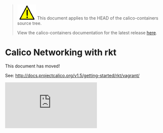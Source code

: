 <!--- master only -->
> ![warning](../../images/warning.png) This document applies to the HEAD of the calico-containers source tree.
>
> View the calico-containers documentation for the latest release [here](https://github.com/projectcalico/calico-containers/blob/v0.23.0/README.md).
<!--- else
> You are viewing the calico-containers documentation for release **release**.
<!--- end of master only -->

# Calico Networking with rkt

This document has moved!

See: http://docs.projectcalico.org/v1.5/getting-started/rkt/vagrant/

[![Analytics](https://calico-ga-beacon.appspot.com/UA-52125893-3/calico-containers/docs/cni/rkt/README.md?pixel)](https://github.com/igrigorik/ga-beacon)

